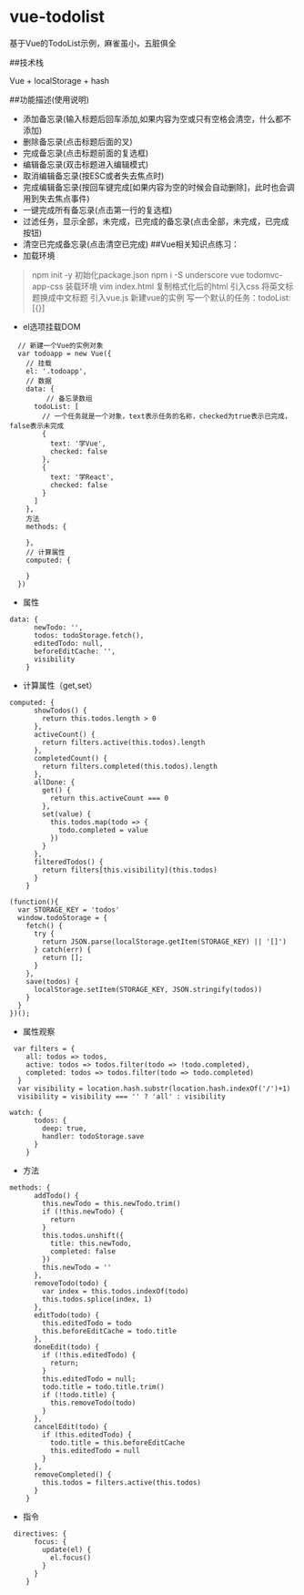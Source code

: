 # vue-todolist

基于Vue的TodoList示例，麻雀虽小，五脏俱全

##技术栈

Vue + localStorage + hash

##功能描述(使用说明)

- 添加备忘录(输入标题后回车添加,如果内容为空或只有空格会清空，什么都不添加)
- 删除备忘录(点击标题后面的叉)
- 完成备忘录(点击标题前面的复选框)
- 编辑备忘录(双击标题进入编辑模式)
- 取消编辑备忘录(按ESC或者失去焦点时)
- 完成编辑备忘录(按回车键完成[如果内容为空的时候会自动删除]，此时也会调用到失去焦点事件)
- 一键完成所有备忘录(点击第一行的复选框)
- 过滤任务，显示全部，未完成，已完成的备忘录(点击全部，未完成，已完成按钮)
- 清空已完成备忘录(点击清空已完成)
##Vue相关知识点练习：
- 加载环境
> npm init -y  初始化package.json
npm i -S underscore vue todomvc-app-css 装载环境
vim index.html
复制格式化后的html
引入css
将英文标题换成中文标题
引入vue.js
新建vue的实例
写一个默认的任务：todoList: [{}]
- el选项挂载DOM
```
  // 新建一个Vue的实例对象
  var todoapp = new Vue({
    // 挂载
    el: '.todoapp',
    // 数据
    data: {
         // 备忘录数组
      todoList: [
        // 一个任务就是一个对象，text表示任务的名称，checked为true表示已完成，false表示未完成
        {
          text: '学Vue',
          checked: false
        },
        {
          text: '学React',
          checked: false
        }
      ]
    },
    方法
    methods: {

    },
    // 计算属性
    computed: {

    }
  })

```
- 属性
```
data: {
      newTodo: '',
      todos: todoStorage.fetch(),
      editedTodo: null,
      beforeEditCache: '',
      visibility
    }
```
- 计算属性（get,set）
```
computed: {
      showTodos() {
        return this.todos.length > 0
      },
      activeCount() {
        return filters.active(this.todos).length
      },
      completedCount() {
        return filters.completed(this.todos).length
      },
      allDone: {
        get() {
          return this.activeCount === 0
        },
        set(value) {
          this.todos.map(todo => {
            todo.completed = value
          })
        }
      },
      filteredTodos() {
        return filters[this.visibility](this.todos)
      }
    }
  ```
```
(function(){
  var STORAGE_KEY = 'todos'
  window.todoStorage = {
    fetch() {
      try {
        return JSON.parse(localStorage.getItem(STORAGE_KEY) || '[]')
      } catch(err) {
        return [];
      }
    },
    save(todos) {
      localStorage.setItem(STORAGE_KEY, JSON.stringify(todos))
    }
  }
})();
```
- 属性观察
```
 var filters = {
    all: todos => todos,
    active: todos => todos.filter(todo => !todo.completed),
    completed: todos => todos.filter(todo => todo.completed)
  }
  var visibility = location.hash.substr(location.hash.indexOf('/')+1)
  visibility = visibility === '' ? 'all' : visibility

watch: {
      todos: {
        deep: true,
        handler: todoStorage.save
      }
    }
```
- 方法
```
methods: {
      addTodo() {
        this.newTodo = this.newTodo.trim()
        if (!this.newTodo) {
          return
        }
        this.todos.unshift({
          title: this.newTodo,
          completed: false
        })
        this.newTodo = ''
      },
      removeTodo(todo) {
        var index = this.todos.indexOf(todo)
        this.todos.splice(index, 1)
      },
      editTodo(todo) {
        this.editedTodo = todo
        this.beforeEditCache = todo.title
      },
      doneEdit(todo) {
        if (!this.editedTodo) {
          return;
        }
        this.editedTodo = null;
        todo.title = todo.title.trim()
        if (!todo.title) {
          this.removeTodo(todo)
        }
      },
      cancelEdit(todo) {
        if (this.editedTodo) {
          todo.title = this.beforeEditCache
          this.editedTodo = null
        }
      },
      removeCompleted() {
        this.todos = filters.active(this.todos)
      }
    }
 ```
- 指令
```
 directives: {
      focus: {
        update(el) {
          el.focus()
        }
      }
    }
```